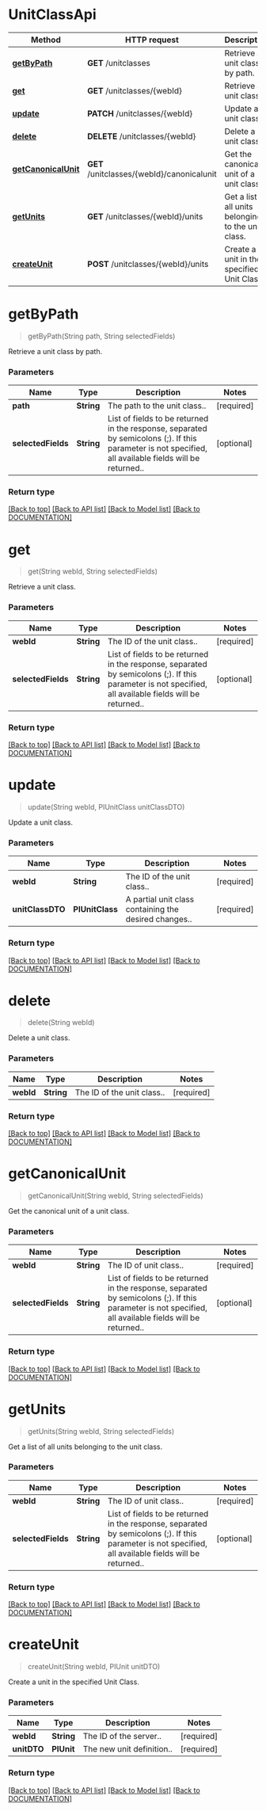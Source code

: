 # UnitClassApi

Method | HTTP request | Description
------------ | ------------- | -------------
[**getByPath**](UnitClassApi.md#getbypath) | **GET** /unitclasses | Retrieve a unit class by path.
[**get**](UnitClassApi.md#get) | **GET** /unitclasses/{webId} | Retrieve a unit class.
[**update**](UnitClassApi.md#update) | **PATCH** /unitclasses/{webId} | Update a unit class.
[**delete**](UnitClassApi.md#delete) | **DELETE** /unitclasses/{webId} | Delete a unit class.
[**getCanonicalUnit**](UnitClassApi.md#getcanonicalunit) | **GET** /unitclasses/{webId}/canonicalunit | Get the canonical unit of a unit class.
[**getUnits**](UnitClassApi.md#getunits) | **GET** /unitclasses/{webId}/units | Get a list of all units belonging to the unit class.
[**createUnit**](UnitClassApi.md#createunit) | **POST** /unitclasses/{webId}/units | Create a unit in the specified Unit Class.


# **getByPath**
> getByPath(String path, String selectedFields)

Retrieve a unit class by path.

### Parameters

Name | Type | Description | Notes
------------- | ------------- | ------------- | -------------
 **path** | **String**| The path to the unit class.. | [required]
 **selectedFields** | **String**| List of fields to be returned in the response, separated by semicolons (;). If this parameter is not specified, all available fields will be returned.. | [optional]


### Return type



[[Back to top]](#) [[Back to API list]](../../DOCUMENTATION.md#documentation-for-api-endpoints) [[Back to Model list]](../../DOCUMENTATION.md#documentation-for-models) [[Back to DOCUMENTATION]](../../DOCUMENTATION.md)

# **get**
> get(String webId, String selectedFields)

Retrieve a unit class.

### Parameters

Name | Type | Description | Notes
------------- | ------------- | ------------- | -------------
 **webId** | **String**| The ID of the unit class.. | [required]
 **selectedFields** | **String**| List of fields to be returned in the response, separated by semicolons (;). If this parameter is not specified, all available fields will be returned.. | [optional]


### Return type



[[Back to top]](#) [[Back to API list]](../../DOCUMENTATION.md#documentation-for-api-endpoints) [[Back to Model list]](../../DOCUMENTATION.md#documentation-for-models) [[Back to DOCUMENTATION]](../../DOCUMENTATION.md)

# **update**
> update(String webId, PIUnitClass unitClassDTO)

Update a unit class.

### Parameters

Name | Type | Description | Notes
------------- | ------------- | ------------- | -------------
 **webId** | **String**| The ID of the unit class.. | [required]
 **unitClassDTO** | **PIUnitClass**| A partial unit class containing the desired changes.. | [required]


### Return type



[[Back to top]](#) [[Back to API list]](../../DOCUMENTATION.md#documentation-for-api-endpoints) [[Back to Model list]](../../DOCUMENTATION.md#documentation-for-models) [[Back to DOCUMENTATION]](../../DOCUMENTATION.md)

# **delete**
> delete(String webId)

Delete a unit class.

### Parameters

Name | Type | Description | Notes
------------- | ------------- | ------------- | -------------
 **webId** | **String**| The ID of the unit class.. | [required]


### Return type



[[Back to top]](#) [[Back to API list]](../../DOCUMENTATION.md#documentation-for-api-endpoints) [[Back to Model list]](../../DOCUMENTATION.md#documentation-for-models) [[Back to DOCUMENTATION]](../../DOCUMENTATION.md)

# **getCanonicalUnit**
> getCanonicalUnit(String webId, String selectedFields)

Get the canonical unit of a unit class.

### Parameters

Name | Type | Description | Notes
------------- | ------------- | ------------- | -------------
 **webId** | **String**| The ID of unit class.. | [required]
 **selectedFields** | **String**| List of fields to be returned in the response, separated by semicolons (;). If this parameter is not specified, all available fields will be returned.. | [optional]


### Return type



[[Back to top]](#) [[Back to API list]](../../DOCUMENTATION.md#documentation-for-api-endpoints) [[Back to Model list]](../../DOCUMENTATION.md#documentation-for-models) [[Back to DOCUMENTATION]](../../DOCUMENTATION.md)

# **getUnits**
> getUnits(String webId, String selectedFields)

Get a list of all units belonging to the unit class.

### Parameters

Name | Type | Description | Notes
------------- | ------------- | ------------- | -------------
 **webId** | **String**| The ID of unit class.. | [required]
 **selectedFields** | **String**| List of fields to be returned in the response, separated by semicolons (;). If this parameter is not specified, all available fields will be returned.. | [optional]


### Return type



[[Back to top]](#) [[Back to API list]](../../DOCUMENTATION.md#documentation-for-api-endpoints) [[Back to Model list]](../../DOCUMENTATION.md#documentation-for-models) [[Back to DOCUMENTATION]](../../DOCUMENTATION.md)

# **createUnit**
> createUnit(String webId, PIUnit unitDTO)

Create a unit in the specified Unit Class.

### Parameters

Name | Type | Description | Notes
------------- | ------------- | ------------- | -------------
 **webId** | **String**| The ID of the server.. | [required]
 **unitDTO** | **PIUnit**| The new unit definition.. | [required]


### Return type



[[Back to top]](#) [[Back to API list]](../../DOCUMENTATION.md#documentation-for-api-endpoints) [[Back to Model list]](../../DOCUMENTATION.md#documentation-for-models) [[Back to DOCUMENTATION]](../../DOCUMENTATION.md)
